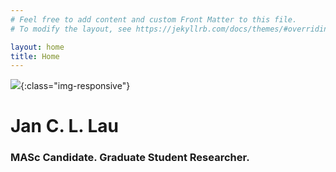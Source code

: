 ```yaml
---
# Feel free to add content and custom Front Matter to this file.
# To modify the layout, see https://jekyllrb.com/docs/themes/#overriding-theme-defaults

layout: home
title: Home
---
```

![](../assets/working_on_exo.jpg){:class="img-responsive"}
# Jan C. L. Lau
### MASc Candidate. Graduate Student Researcher.
